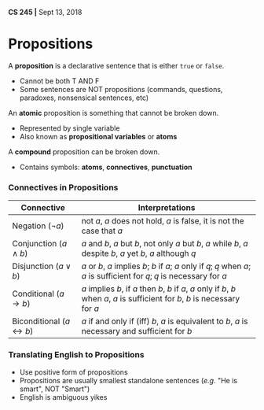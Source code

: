 **CS 245 |** Sept 13, 2018


# Propositions

A __proposition__ is a declarative sentence that is either `true` or `false`.
 - Cannot be both T AND F
 - Some sentences are NOT propositions (commands, questions, paradoxes, nonsensical sentences, etc)

An __atomic__ proposition is something that cannot be broken down.
 - Represented by single variable
 - Also known as __propositional variables__ or __atoms__

A __compound__ proposition can be broken down.
 - Contains symbols: __atoms__, __connectives__, __punctuation__

### Connectives in Propositions
| Connective | Interpretations |
| --- | --- |
| Negation ($\neg a$)   | not $a$, $a$ does not hold, $a$ is false, it is not the case that $a$  |
| Conjunction ($a \wedge b$)   | $a$ and $b$, $a$ but $b$, not only $a$ but $b$, $a$ while $b$, $a$ despite $b$, $a$ yet $b$, $a$ although $q$  |
| Disjunction ($a \vee b$) | $a$ or $b$, $a$ implies $b$; $b$ if $a$; $a$ only if 𝑞; 𝑞 when $a$; $a$ is sufficient for 𝑞; 𝑞 is necessary for $a$  |
| Conditional ($a \rightarrow b$) | $a$ implies $b$, if $a$ then $b$, $b$ if $a$, $a$ only if $b$, $b$ when $a$, $a$ is sufficient for $b$, $b$ is necessary for $a$  |
| Biconditional ($a \leftrightarrow b$)  | $a$ if and only if (iff) $b$, $a$ is equivalent to $b$, $a$ is necessary and sufficient for $b$  |

### Translating English to Propositions
 - Use positive form of propositions
 - Propositions are usually smallest standalone sentences (_e.g._ "He is smart", NOT "Smart")
 - English is ambiguous yikes
